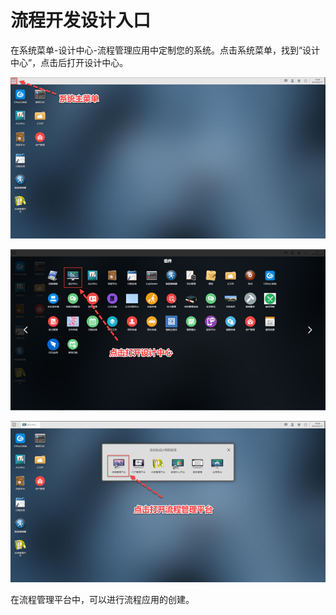 # 流程开发设计入口

在系统菜单-设计中心-流程管理应用中定制您的系统。点击系统菜单，找到“设计中心”，点击后打开设计中心。

![](../../.gitbook/assets/image%20%2822%29.png)

![](../../.gitbook/assets/image%20%28151%29.png)

![](../../.gitbook/assets/image%20%2820%29.png)



在流程管理平台中，可以进行流程应用的创建。

